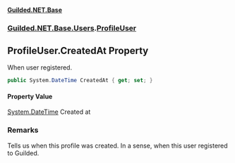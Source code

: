 
#### [Guilded.NET.Base](index 'index')
### [Guilded.NET.Base.Users](index#Guilded_NET_Base_Users 'Guilded.NET.Base.Users').[ProfileUser](ProfileUser 'Guilded.NET.Base.Users.ProfileUser')
## ProfileUser.CreatedAt Property
When user registered.  
```csharp
public System.DateTime CreatedAt { get; set; }
```

#### Property Value
[System.DateTime](https://docs.microsoft.com/en-us/dotnet/api/System.DateTime 'System.DateTime')
Created at
### Remarks
Tells us when this profile was created. In a sense, when this user registered to Guilded.  
